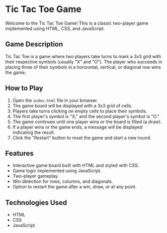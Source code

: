 # Tic Tac Toe Game

Welcome to the Tic Tac Toe Game! This is a classic two-player game implemented using HTML, CSS, and JavaScript.


## Game Description

Tic Tac Toe is a game where two players take turns to mark a 3x3 grid with their respective symbols (usually "X" and "O"). The player who succeeds in placing three of their symbols in a horizontal, vertical, or diagonal row wins the game.

## How to Play

1. Open the `index.html` file in your browser.
2. The game board will be displayed with a 3x3 grid of cells.
3. Players take turns clicking on empty cells to place their symbols.
4. The first player's symbol is "X," and the second player's symbol is "O."
5. The game continues until one player wins or the board is filled (a draw).
6. If a player wins or the game ends, a message will be displayed indicating the result.
7. Click the "Restart" button to reset the game and start a new round.

## Features

- Interactive game board built with HTML and styled with CSS.
- Game logic implemented using JavaScript.
- Two-player gameplay.
- Win detection for rows, columns, and diagonals.
- Option to restart the game after a win, draw, or at any point.

## Technologies Used

- HTML
- CSS
- JavaScript

